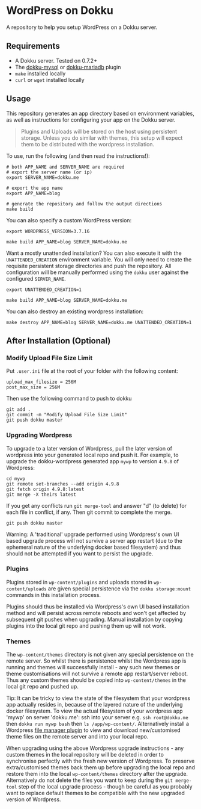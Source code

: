 # WordPress on Dokku

A repository to help you setup WordPress on a Dokku server.

## Requirements

- A Dokku server. Tested on 0.7.2+
- The [dokku-mysql](https://github.com/dokku/dokku-mysql) or [dokku-mariadb](https://github.com/dokku/dokku-mariadb) plugin
- `make` installed locally
- `curl` or `wget` installed locally

## Usage

This repository generates an app directory based on environment variables, as well as instructions for configuring your app on the Dokku server.

> Plugins and Uploads will be stored on the host using persistent storage. Unless you do similar with themes, this setup will expect them to be distributed with the wordpress installation.

To use, run the following (and then read the instructions!):

```shell
# both APP_NAME and SERVER_NAME are required
# export the server name (or ip)
export SERVER_NAME=dokku.me

# export the app name
export APP_NAME=blog

# generate the repository and follow the output directions
make build
```

You can also specify a custom WordPress version:

```shell
export WORDPRESS_VERSION=3.7.16

make build APP_NAME=blog SERVER_NAME=dokku.me
```

Want a mostly unattended installation? You can also execute it with the `UNATTENDED_CREATION` environment variable. You will only need to create the requisite persistent storage directories and push the repository. All configuration will be manually performed using the `dokku` user against the configured `SERVER_NAME`.

```shell
export UNATTENDED_CREATION=1

make build APP_NAME=blog SERVER_NAME=dokku.me
```

You can also destroy an existing wordpress installation:

```shell
make destroy APP_NAME=blog SERVER_NAME=dokku.me UNATTENDED_CREATION=1
```

## After Installation (Optional)

### Modify Upload File Size Limit

Put `.user.ini` file at the root of your folder with the following content:

```
upload_max_filesize = 256M
post_max_size = 256M
```

Then use the following command to push to dokku

```shell
git add .
git commit -m "Modify Upload File Size Limit"
git push dokku master
```

### Upgrading Wordpress

To upgrade to a later version of Wordpress, pull the later version of wordpress 
into your generated local repo and push it.  For example, to upgrade the 
dokku-wordpress generated 
app `mywp` to version `4.9.8` of Wordpress:

```
cd mywp
git remote set-branches --add origin 4.9.8
git fetch origin 4.9.8:latest
git merge -X theirs latest
```

If you get any conflicts run `git merge-tool` and answer "d" (to delete) for each 
file in conflict, if any. Then git commit to complete the merge.

`git push dokku master`

Warning: A 'traditional' upgrade performed using Wordpress's own UI based upgrade process will not 
survive a server app restart (due to the ephemeral nature of the underlying docker 
based filesystem) and thus should not be attempted if you want to persist the upgrade.

### Plugins

Plugins stored in `wp-content/plugins` and uploads stored in `wp-content/uploads` are 
given special persistence via the `dokku storage:mount` commands in this installation process.
 
Plugins should thus be installed via Wordpress's own UI based installation method and
will persist across remote reboots and won't get affected by subsequent git pushes 
when upgrading.
Manual installation by copying plugins into the local git repo and pushing them up 
will not work.

### Themes
 
The `wp-content/themes` directory is not given any special persistence on the remote server.
So whilst there is persistence whilst the Wordpress app is running and themes 
will successfully install - any such new themes or theme customisations will not survive a 
remote app restart/server reboot.  Thus any custom themes should be copied 
into `wp-content/themes` in the local git repo and pushed up.  

Tip: It can be tricky to view the state of the filesystem that your wordpress app 
actually resides in, because of the layered nature of the underlying docker filesystem.
To view the actual filesystem of your wordpress app 'mywp' on server 'dokku.me': ssh into
your server e.g. `ssh root@dokku.me` then `dokku run mywp bash` then `ls /app/wp-content/`. 
Alternatively install a Wordpress 
[file manager plugin](https://wordpress.org/plugins/wp-file-manager/) to view and 
download new/customised theme files on the remote server and into your local repo. 

When upgrading using the above Wordpress upgrade instructions - any custom themes 
in the local repository will be deleted in order to synchronise perfectly with the 
fresh new version of Wordpress.
To preserve extra/customised themes back them up before upgrading the local repo
and restore them into the local `wp-content/themes` directory after the upgrade. 
Alternatively do not delete the files you want to keep during the `git merge-tool` step of the 
local upgrade process - though be careful as you probably want to replace 
default themes to be compatible with the new upgraded version of Wordpress.     
